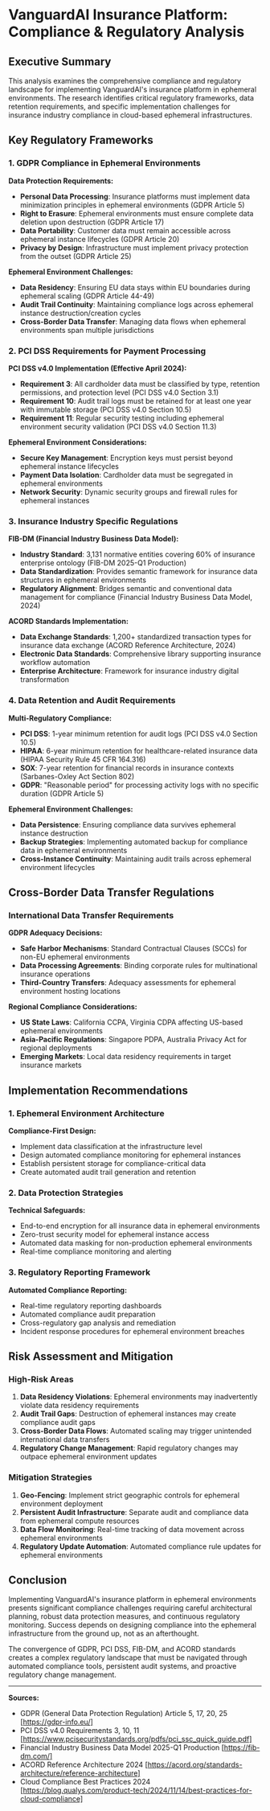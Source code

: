 # VanguardAI Insurance Platform: Compliance & Regulatory Analysis

## Executive Summary

This analysis examines the comprehensive compliance and regulatory landscape for implementing VanguardAI's insurance platform in ephemeral environments. The research identifies critical regulatory frameworks, data retention requirements, and specific implementation challenges for insurance industry compliance in cloud-based ephemeral infrastructures.

## Key Regulatory Frameworks

### 1. GDPR Compliance in Ephemeral Environments

**Data Protection Requirements:**
- **Personal Data Processing**: Insurance platforms must implement data minimization principles in ephemeral environments (GDPR Article 5)
- **Right to Erasure**: Ephemeral environments must ensure complete data deletion upon destruction (GDPR Article 17)
- **Data Portability**: Customer data must remain accessible across ephemeral instance lifecycles (GDPR Article 20)
- **Privacy by Design**: Infrastructure must implement privacy protection from the outset (GDPR Article 25)

**Ephemeral Environment Challenges:**
- **Data Residency**: Ensuring EU data stays within EU boundaries during ephemeral scaling (GDPR Article 44-49)
- **Audit Trail Continuity**: Maintaining compliance logs across ephemeral instance destruction/creation cycles
- **Cross-Border Data Transfer**: Managing data flows when ephemeral environments span multiple jurisdictions

### 2. PCI DSS Requirements for Payment Processing

**PCI DSS v4.0 Implementation (Effective April 2024):**
- **Requirement 3**: All cardholder data must be classified by type, retention permissions, and protection level (PCI DSS v4.0 Section 3.1)
- **Requirement 10**: Audit trail logs must be retained for at least one year with immutable storage (PCI DSS v4.0 Section 10.5)
- **Requirement 11**: Regular security testing including ephemeral environment security validation (PCI DSS v4.0 Section 11.3)

**Ephemeral Environment Considerations:**
- **Secure Key Management**: Encryption keys must persist beyond ephemeral instance lifecycles
- **Payment Data Isolation**: Cardholder data must be segregated in ephemeral environments
- **Network Security**: Dynamic security groups and firewall rules for ephemeral instances

### 3. Insurance Industry Specific Regulations

**FIB-DM (Financial Industry Business Data Model):**
- **Industry Standard**: 3,131 normative entities covering 60% of insurance enterprise ontology (FIB-DM 2025-Q1 Production)
- **Data Standardization**: Provides semantic framework for insurance data structures in ephemeral environments
- **Regulatory Alignment**: Bridges semantic and conventional data management for compliance (Financial Industry Business Data Model, 2024)

**ACORD Standards Implementation:**
- **Data Exchange Standards**: 1,200+ standardized transaction types for insurance data exchange (ACORD Reference Architecture, 2024)
- **Electronic Data Standards**: Comprehensive library supporting insurance workflow automation
- **Enterprise Architecture**: Framework for insurance industry digital transformation

### 4. Data Retention and Audit Requirements

**Multi-Regulatory Compliance:**
- **PCI DSS**: 1-year minimum retention for audit logs (PCI DSS v4.0 Section 10.5)
- **HIPAA**: 6-year minimum retention for healthcare-related insurance data (HIPAA Security Rule 45 CFR 164.316)
- **SOX**: 7-year retention for financial records in insurance contexts (Sarbanes-Oxley Act Section 802)
- **GDPR**: "Reasonable period" for processing activity logs with no specific duration (GDPR Article 5)

**Ephemeral Environment Challenges:**
- **Data Persistence**: Ensuring compliance data survives ephemeral instance destruction
- **Backup Strategies**: Implementing automated backup for compliance data in ephemeral environments
- **Cross-Instance Continuity**: Maintaining audit trails across ephemeral environment lifecycles

## Cross-Border Data Transfer Regulations

### International Data Transfer Requirements

**GDPR Adequacy Decisions:**
- **Safe Harbor Mechanisms**: Standard Contractual Clauses (SCCs) for non-EU ephemeral environments
- **Data Processing Agreements**: Binding corporate rules for multinational insurance operations
- **Third-Country Transfers**: Adequacy assessments for ephemeral environment hosting locations

**Regional Compliance Considerations:**
- **US State Laws**: California CCPA, Virginia CDPA affecting US-based ephemeral environments
- **Asia-Pacific Regulations**: Singapore PDPA, Australia Privacy Act for regional deployments
- **Emerging Markets**: Local data residency requirements in target insurance markets

## Implementation Recommendations

### 1. Ephemeral Environment Architecture

**Compliance-First Design:**
- Implement data classification at the infrastructure level
- Design automated compliance monitoring for ephemeral instances
- Establish persistent storage for compliance-critical data
- Create automated audit trail generation and retention

### 2. Data Protection Strategies

**Technical Safeguards:**
- End-to-end encryption for all insurance data in ephemeral environments
- Zero-trust security model for ephemeral instance access
- Automated data masking for non-production ephemeral environments
- Real-time compliance monitoring and alerting

### 3. Regulatory Reporting Framework

**Automated Compliance Reporting:**
- Real-time regulatory reporting dashboards
- Automated compliance audit preparation
- Cross-regulatory gap analysis and remediation
- Incident response procedures for ephemeral environment breaches

## Risk Assessment and Mitigation

### High-Risk Areas

1. **Data Residency Violations**: Ephemeral environments may inadvertently violate data residency requirements
2. **Audit Trail Gaps**: Destruction of ephemeral instances may create compliance audit gaps
3. **Cross-Border Data Flows**: Automated scaling may trigger unintended international data transfers
4. **Regulatory Change Management**: Rapid regulatory changes may outpace ephemeral environment updates

### Mitigation Strategies

1. **Geo-Fencing**: Implement strict geographic controls for ephemeral environment deployment
2. **Persistent Audit Infrastructure**: Separate audit and compliance data from ephemeral compute resources
3. **Data Flow Monitoring**: Real-time tracking of data movement across ephemeral environments
4. **Regulatory Update Automation**: Automated compliance rule updates for ephemeral environments

## Conclusion

Implementing VanguardAI's insurance platform in ephemeral environments presents significant compliance challenges requiring careful architectural planning, robust data protection measures, and continuous regulatory monitoring. Success depends on designing compliance into the ephemeral infrastructure from the ground up, not as an afterthought.

The convergence of GDPR, PCI DSS, FIB-DM, and ACORD standards creates a complex regulatory landscape that must be navigated through automated compliance tools, persistent audit systems, and proactive regulatory change management.

---

**Sources:**
- GDPR (General Data Protection Regulation) Article 5, 17, 20, 25 [https://gdpr-info.eu/]
- PCI DSS v4.0 Requirements 3, 10, 11 [https://www.pcisecuritystandards.org/pdfs/pci_ssc_quick_guide.pdf]
- Financial Industry Business Data Model 2025-Q1 Production [https://fib-dm.com/]
- ACORD Reference Architecture 2024 [https://acord.org/standards-architecture/reference-architecture]
- Cloud Compliance Best Practices 2024 [https://blog.qualys.com/product-tech/2024/11/14/best-practices-for-cloud-compliance]